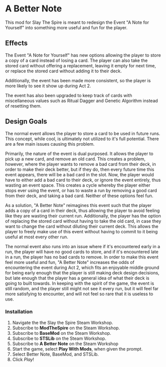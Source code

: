 # A Better Note

This mod for Slay The Spire is meant to redesign the Event "A Note for Yourself" into something more useful and fun for the player.

## Effects

The Event "A Note for Yourself" has new options allowing the player to store a copy of a card instead of losing a card. The player can also take the stored card without offering a replacement, leaving it empty for next time, or replace the stored card without adding it to their deck.

Additionally, the event has been made more consistent, so the player is more likely to see it show up during Act 2.

The event has also been upgraded to keep track of cards with miscellaneous values such as Ritual Dagger and Genetic Algorithm instead of resetting them.

## Design Goals

The normal event allows the player to store a card to be used in future runs. This concept, while cool, is ultimately not utilized to it's full potential. There are a few main issues causing this problem.

Primarily, the nature of the event is dual purposed. It allows the player to pick up a new card, and remove an old card. This creates a problem, however, where the player wants to remove a bad card from their deck, in order to make their deck better, but if they do, then every future time this event appears, there will be a bad card in the slot. Now, the player would have to either add a bad card to their deck, or ignore the event entirely, thus wasting an event space. This creates a cycle whereby the player either stops ever using the event, or has to waste a run by removing a good card from their deck, and taking a bad card. Neither of these options feel fun.

As a solution, "A Better Note" reimagines this event such that the player adds a copy of a card in their deck, thus allowing the player to avoid feeling like they are wasting their current run. Additionally, the player has the option of replacing the stored card without having to take the old card, in case they want to change the card without diluting their current deck. This allows the player to freely make use of this event without having to commit to it being useful at most every other run.

The normal event also runs into an issue where if it's encountered early in a run, the player will have no good cards to store, and if it's encountered late in a run, the player has no bad cards to remove. In order to make this event feel more useful and fun, "A Better Note" increases the odds of encountering the event during Act 2, which fits an enjoyable middle ground for being early enough that the player is still making deck design decisions, but late enough that the player has a general idea of what their deck is going to built towards. In keeping with the spirit of the game, the event is still random, and the player still might not see it every run, but it will feel far more satisfying to encounter, and will not feel so rare that it is useless to use.

### Installation
1. Navigate the the Slay the Spire Steam Workshop.
1. Subscribe to **ModTheSpire** on the Steam Workshop.
2. Subscribe to **BaseMod** on the Steam Workshop.
3. Subscribe to **STSLib** on the Steam Workshop.
4. Subscribe to **A Better Note** on the Steam Workshop
5. Start the game, select **Play With Mods**, when given the prompt.
5. Select Better Note, BaseMod, and STSLib.
6. Click *Play*!
